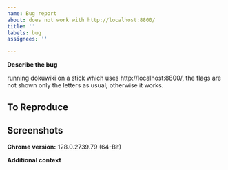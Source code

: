```yaml
---
name: Bug report
about: does not work with http://localhost:8800/
title: ''
labels: bug
assignees: ''

---
```


**Describe the bug**

running dokuwiki on a stick which uses http://localhost:8800/, the flags are not shown only the letters as usual; otherwise it works.

**To Reproduce**
-

**Screenshots**
-

**Chrome version:**
 128.0.2739.79 (64-Bit)

**Additional context**


